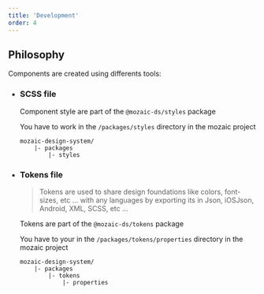 ```yaml
---
title: 'Development'
order: 4
---
```


## Philosophy

Components are created using differents tools:

* ### SCSS file

    Component style are part of the `@mozaic-ds/styles` package

    You have to work in the `/packages/styles` directory in the mozaic project

    ```tree
    mozaic-design-system/
        |- packages
            |- styles
    ```

* ### Tokens file

    > Tokens are used to share design foundations like colors, font-sizes, etc ... with any languages by exporting its in Json, iOSJson, Android, XML, SCSS, etc ...

    Tokens are part of the `@mozaic-ds/tokens` package

    You have to your in the `/packages/tokens/properties` directory in the mozaic project

    ```tree
    mozaic-design-system/
        |- packages
            |- tokens
                |- properties
    ```
